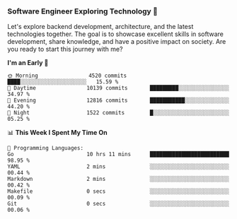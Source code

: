 ### Software Engineer Exploring Technology 🚀 

Let's explore backend development, architecture, and the latest technologies together. The goal is to showcase excellent skills in software development, share knowledge, and have a positive impact on society. Are you ready to start this journey with me?

<!--START_SECTION:waka-->
**I'm an Early 🐤** 

```text
🌞 Morning                4520 commits        ████░░░░░░░░░░░░░░░░░░░░░   15.59 % 
🌆 Daytime                10139 commits       █████████░░░░░░░░░░░░░░░░   34.97 % 
🌃 Evening                12816 commits       ███████████░░░░░░░░░░░░░░   44.20 % 
🌙 Night                  1522 commits        █░░░░░░░░░░░░░░░░░░░░░░░░   05.25 % 
```


📊 **This Week I Spent My Time On** 

```text
💬 Programming Languages: 
Go                       10 hrs 11 mins      █████████████████████████   98.95 % 
YAML                     2 mins              ░░░░░░░░░░░░░░░░░░░░░░░░░   00.44 % 
Markdown                 2 mins              ░░░░░░░░░░░░░░░░░░░░░░░░░   00.42 % 
Makefile                 0 secs              ░░░░░░░░░░░░░░░░░░░░░░░░░   00.09 % 
Git                      0 secs              ░░░░░░░░░░░░░░░░░░░░░░░░░   00.06 % 
```


<!--END_SECTION:waka-->
